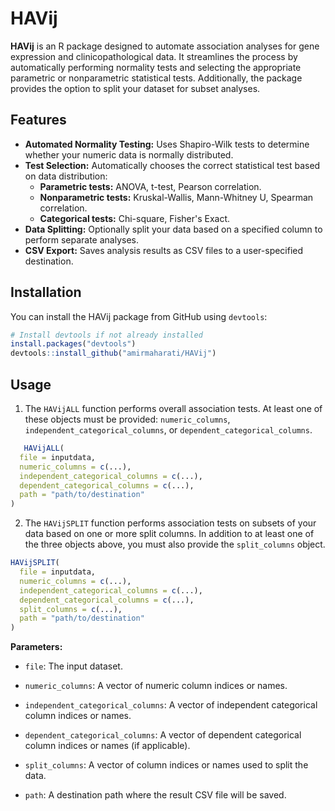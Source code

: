 
# HAVij

**HAVij** is an R package designed to automate association analyses for gene expression and clinicopathological data. It streamlines the process by automatically performing normality tests and selecting the appropriate parametric or nonparametric statistical tests. Additionally, the package provides the option to split your dataset for subset analyses.

## Features

- **Automated Normality Testing:** Uses Shapiro-Wilk tests to determine whether your numeric data is normally distributed.
- **Test Selection:** Automatically chooses the correct statistical test based on data distribution:
  - **Parametric tests:** ANOVA, t-test, Pearson correlation.
  - **Nonparametric tests:** Kruskal-Wallis, Mann-Whitney U, Spearman correlation.
  - **Categorical tests:** Chi-square, Fisher's Exact.
- **Data Splitting:** Optionally split your data based on a specified column to perform separate analyses.
- **CSV Export:** Saves analysis results as CSV files to a user-specified destination.

## Installation

You can install the HAVij package from GitHub using `devtools`:

```r
# Install devtools if not already installed
install.packages("devtools")
devtools::install_github("amirmaharati/HAVij")
```

## Usage
1. The `HAVijALL` function performs overall association tests. At least one of these objects must be provided: `numeric_columns`, `independent_categorical_columns`, or `dependent_categorical_columns`.

```r
   HAVijALL(
  file = inputdata,
  numeric_columns = c(...),
  independent_categorical_columns = c(...),
  dependent_categorical_columns = c(...),
  path = "path/to/destination"
)
```

2. The `HAVijSPLIT` function performs association tests on subsets of your data based on one or more split columns. In addition to at least one of the three objects above, you must also provide the `split_columns` object.

```r
HAVijSPLIT(
  file = inputdata,
  numeric_columns = c(...),
  independent_categorical_columns = c(...),
  dependent_categorical_columns = c(...),
  split_columns = c(...),
  path = "path/to/destination"
)
```
**Parameters:**
- `file`: The input dataset.

- `numeric_columns`: A vector of numeric column indices or names.

- `independent_categorical_columns`: A vector of independent categorical column indices or names.

- `dependent_categorical_columns`: A vector of dependent categorical column indices or names (if applicable).

- `split_columns`: A vector of column indices or names used to split the data.

- `path`: A destination path where the result CSV file will be saved.
